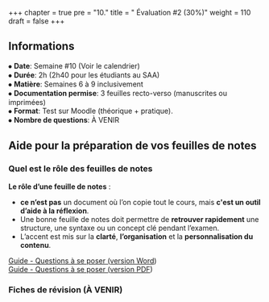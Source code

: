+++
chapter = true
pre = "10."
title = " Évaluation #2 (30%)"
weight = 110
draft = false
+++


## Informations

⦁ **Date**:			Semaine #10 (Voir le calendrier)   
⦁ **Durée**:			2h (2h40 pour les étudiants au SAA)  
⦁ **Matière**: 		        Semaines 6 à 9 inclusivement  
⦁ **Documentation permise**: 	3 feuilles recto-verso (manuscrites ou imprimées)  
⦁ **Format**:			Test sur Moodle (théorique + pratique).  
⦁ **Nombre de questions**:	À VENIR


## Aide pour la préparation de vos feuilles de notes

### Quel est le rôle des feuilles de notes

**Le rôle d’une feuille de notes** : 
* **ce n’est pas** un document où l’on copie tout le cours, mais **c'est un outil d’aide à la réflexion**. 
* Une bonne feuille de notes doit permettre de **retrouver rapidement** une structure, une syntaxe ou un concept clé pendant l’examen. 
* L’accent est mis sur la **clarté**, **l’organisation** et la **personnalisation du contenu**.

[Guide - Questions à se poser (version Word](./Questions_Feuille_de_notes_Examen2.docx))  
[Guide - Questions à se poser (version PDF](./Questions_Feuille_de_notes_Examen2.pdf))


### Fiches de révision (À VENIR)
<!--
[Fiches - Révision (version Word](./Fiches_Revision_Examen2.docx))
[Fiches - Révision (version Word](./Fiches_Revisions_Examen2.pdf))
-->